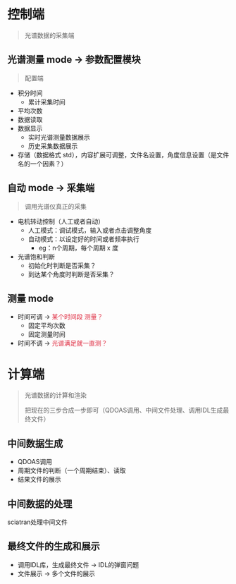 <h1 id="a9U5i">控制端</h1>

> 光谱数据的采集端

<h2 id="OGicS">光谱测量 mode  -> 参数配置模块</h2>

> 配置端

+ 积分时间
  - 累计采集时间
+ 平均次数
+ 数据读取
+ 数据显示
  - 实时光谱测量数据展示
  - 历史采集数据展示
+ 存储（数据格式 std），内容扩展可调整，文件名设置，角度信息设置（是文件名的一个因素？）

<h2 id="BrxiS">自动 mode  -> 采集端</h2>

> 调用光谱仪真正的采集

+ 电机转动控制（人工或者自动）
  - 人工模式：调试模式，输入或者点击调整角度
  - 自动模式：以设定好的时间或者频率执行
    * eg：n个周期，每个周期 x 度
+ 光谱饱和判断
  - 初始化时判断是否采集？
  - 到达某个角度时判断是否采集？



<h2 id="DzPYE">测量 mode</h2>

+ 时间可调  -> <font style="color:#DF2A3F;">某个时间段 测量？</font>
  - 固定平均次数
  - 固定测量时间
+ 时间不调  -> <font style="color:#DF2A3F;">光谱满足就一直测？</font>



<h1 id="RPR5H">计算端</h1>

> 光谱数据的计算和渲染
>
> 把现在的三步合成一步即可（QDOAS调用、中间文件处理、调用IDL生成最终文件）

<h2 id="j33ON">中间数据生成</h2>

+ QDOAS调用
+ 周期文件的判断（一个周期结束）、读取
+ 结果文件的展示

<h2 id="he6tj">中间数据的处理</h2>

sciatran处理中间文件

<h2 id="XHmIc">最终文件的生成和展示</h2>

+ 调用IDL库，生成最终文件   -> IDL的弹窗问题
+ 文件展示  -> 多个文件的展示





